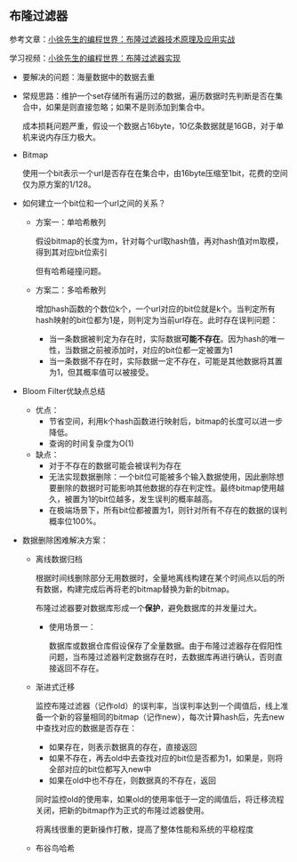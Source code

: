 ## 布隆过滤器

参考文章：[小徐先生的编程世界：布隆过滤器技术原理及应用实战](https://mp.weixin.qq.com/s/_dtmItfAnHn6x8s0zSzFLA)

学习视频：[小徐先生的编程世界：布隆过滤器实现](https://www.bilibili.com/video/BV1B44y1c7E1/?p=6&spm_id_from=pageDriver&vd_source=12e0717abfb83627996003676740129e)

- 要解决的问题：海量数据中的数据去重

- 常规思路：维护一个set存储所有遍历过的数据，遍历数据时先判断是否在集合中，如果是则直接忽略；如果不是则添加到集合中。

  成本损耗问题严重，假设一个数据占16byte，10亿条数据就是16GB，对于单机来说内存压力极大。

- Bitmap

  使用一个bit表示一个url是否存在在集合中，由16byte压缩至1bit，花费的空间仅为原方案的1/128。

- 如何建立一个bit位和一个url之间的关系？

    - 方案一：单哈希散列

      假设bitmap的长度为m，针对每个url取hash值，再对hash值对m取模，得到其对应bit位索引

      但有哈希碰撞问题。

    - 方案二：多哈希散列

      增加hash函数的个数位k个，一个url对应的bit位就是k个。当判定所有hash映射的bit位都为1是，则判定为当前url存在。此时存在误判问题：

        - 当一条数据被判定为存在时，实际数据**可能不存在**。因为hash的唯一性，当数据之前被添加时，对应的bit位都一定被置为1
        - 当一条数据不存在时，实际数据一定不存在，可能是其他数据将其置为1，但其概率值可以被接受。

- Bloom Filter优缺点总结

    - 优点：
        - 节省空间，利用k个hash函数进行映射后，bitmap的长度可以进一步降低。
        - 查询的时间复杂度为O(1)
    - 缺点：
        - 对于不存在的数据可能会被误判为存在
        - 无法实现数据删除：一个bit位可能被多个输入数据使用，因此删除想要删除的数据时可能影响其他数据的存在判定性。最终bitmap使用越久，被置为1的bit位越多，发生误判的概率越高。
        - 在极端场景下，所有bit位都被置为1，则针对所有不存在的数据的误判概率位100%。

- 数据删除困难解决方案：

    - 离线数据归档

      根据时间线删除部分无用数据时，全量地离线构建在某个时间点以后的所有数据，构建完成后再将老的bitmap替换为新的bitmap。

      布隆过滤器要对数据库形成一个**保护**，避免数据库的并发量过大。

        - 使用场景一：

          数据库或数据仓库假设保存了全量数据。由于布隆过滤器存在假阳性问题，当布隆过滤器判定数据存在时，去数据库再进行确认，否则直接返回不存在。

    - 渐进式迁移

      监控布隆过滤器（记作old）的误判率，当误判率达到一个阈值后，线上准备一个新的容量相同的bitmap（记作new），每次计算hash后，先去new中查找对应的数据是否存在：

        - 如果存在，则表示数据真的存在，直接返回
        - 如果不存在，再去old中去查找对应的bit位是否都为1，如果是，则将全部对应的bit位都写入new中
        - 如果在old中也不存在，则数据真的不存在，返回

      同时监控old的使用率，如果old的使用率低于一定的阈值后，将迁移流程关闭，把新的bitmap作为正式的布隆过滤器使用。

      将离线很重的更新操作打散，提高了整体性能和系统的平稳程度

    - 布谷鸟哈希
